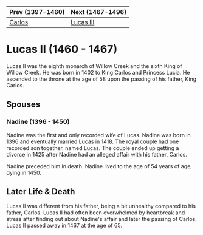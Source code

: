 | Prev (1397-1460) | Next (1467-1496) |
| ---- | ---- |
| [Carlos] | [Lucas III] |
# Lucas II (1460 - 1467)
Lucas II was the eighth monarch of Willow Creek and the sixth King of Willow Creek. He was born in 1402 to King Carlos and Princess Lucia. He ascended to the throne at the age of 58 upon the passing of his father, King Carlos.

## Spouses

### Nadine (1396 - 1450)
Nadine was the first and only recorded wife of Lucas. Nadine was born in 1396 and eventually married Lucas in 1418. The royal couple had one recorded son together, named Lucas. The couple ended up getting a divorce in 1425 after Nadine had an alleged affair with his father, Carlos.

Nadine preceded him in death. Nadine lived to the age of 54 years of age, dying in 1450.

## Later Life & Death
Lucas II was different from his father, being a bit unhealthy compared to his father, Carlos. Lucas II had often been overwhelmed by heartbreak and stress after finding out about Nadine's affair and later the passing of Carlos. Lucas II passed away in 1467 at the age of 65.

[Carlos]: /characters/1300_1399/06_Carlos_I.md
[Lucas III]: /characters/1400_1499/08_Lucas_III.md
